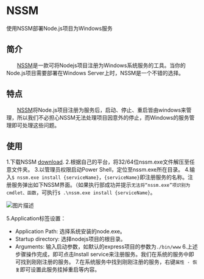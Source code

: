 # NSSM

使用NSSM部署Node.js项目为Windows服务

## 简介

　　[NSSM][1]是一款可将Nodejs项目注册为Windows系统服务的工具。当你的Node.js项目需要部署在Windows Server上时，NSSM是一个不错的选择。

## 特点

　　[NSSM][2]将Node.js项目注册为服务后，启动、停止、重启皆由windows来管理，所以我们不必担心NSSM无法处理项目因意外的停止，而Windows的服务管理即可处理这些问题。

## 使用

1.下载NSSM [download][3].
2.根据自己的平台，将32/64位nssm.exe文件解压至任意文件夹。
3.以管理员权限启动Power Shell，定位至nssm.exe所在目录。
4.输入`$ nssm.exe install {serviceName}`，`{serviceName}`即注册服务的名称。注册服务弹出如下NSSM界面。（如果执行部成功并提示`无法将“nssm.exe”项识别为 cmdlet、函数`，可执行`$ .\nssm.exe install {serviceName}`。

![图片描述][4]

5.Application标签设置：
 - Application Path: 选择系统安装的node.exe。
 - Startup directory: 选择nodejs项目的根目录。
 - Arguments: 输入启动参数，如默认的express项目的参数为`./bin/www`
6.上述步骤操作完成，即可点击Install service来注册服务。我们在系统的服务中即可找到刚刚注册的服务。
7.在系统服务中找到刚刚注册的服务，右键`属性 - 恢复`即可设置此服务挂掉重启等内容。

  [1]: http://www.nssm.cc/
  [2]: http://www.nssm.cc/
  [3]: http://www.nssm.cc/release/nssm-2.24.zip
  [4]: /img/bV1hvC
